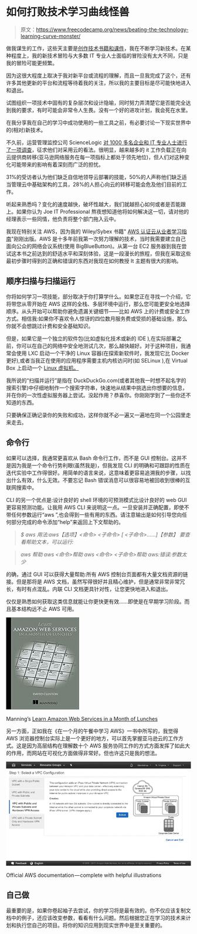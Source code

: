 # 如何打败技术学习曲线怪兽

> 原文：<https://www.freecodecamp.org/news/beating-the-technology-learning-curve-monster/>

做我谋生的工作，这些天主要是[创作技术书籍和课件](https://bootstrap-it.com/)，我在不断学习新技术。在某种程度上，我的新技术冒险与大多数 IT 专业人士面临的冒险没有太大不同，只是我的冒险可能更频繁。

因为这很大程度上取决于我对新平台或流程的理解，而且一旦我完成了这个，还有许多其他更新的平台和流程等待着我的关注，所以我的主要目标是尽可能快地进入和退出。

试图组织一项技术中固有的复杂层次和设计隐喻，同时努力弄清楚它是否能完全达到我的要求，有时可能会非常令人生畏。没有一个好的进攻计划，我会死在水里。

在我分享我在自己的学习中成功使用的一些工具之前，有必要讨论一下现实世界中的(相对)新技术。

不久前，运营管理监控公司 ScienceLogic [对 1000 多名企业和 IT 专业人士进行了一项调查](https://www.sciencelogic.com/company/news/releases/28-percent-information-technology-pros-fear-cloud-adoption)，征求他们对采用云的看法。很明显，越来越多的 it 工作负载正在向云提供商转移(亚马逊网络服务在每一项指标上都处于领先地位)，但人们对这种变化可能带来的影响有着深刻而广泛的担忧。

31%的受访者认为他们缺乏自信地领导云部署的技能，50%的人声称他们缺乏适当管理云中基础架构的工具，28%的人担心向云的转移可能会危及他们目前的工作。

听起来熟悉吗？变化的速度越快，破坏性越大，我们就越担心如何或者是否能跟上。如果你认为 Joe IT Professional 熬夜想知道他将如何解决这一切，请对他的经理表示一些同情，他负责将整个部门拖入云中。

我现在特别关注 AWS，因为我的 Wiley/Sybex 书籍" [AWS 认证云从业者学习指南](https://www.amazon.com/gp/product/1119490707/ref=as_li_tl?ie=UTF8&camp=1789&creative=9325&creativeASIN=1119490707&linkCode=as2&tag=projemun-20&linkId=c407a50c1752a2bc7d9ff3ea66ac8cdc)"刚刚出版。AWS 是十多年前我第一次努力理解的技术，当时我需要建立自己面向公众的网络会议系统(使用 BigBlueButton)。从第一台 EC2 服务器到我在尝试这本书之前达到的舒适水平和深刻体验，这是一段漫长的旅程，但我在采取这些最初步骤时得到的正确和错误的东西对我现在如何教授 It 主题有很大的影响。

## 顺序扫描与扫描运行

你将如何学习一项技能，部分取决于你打算学什么。如果您正在寻找一个介绍，它将带您从零开始在 AWS 这样的全栈、多层环境中运行，那么您可能更安全地选择顺序。从头开始可以帮助你避免遗漏关键细节——比如 AWS 上的计费或安全工作方式。相信我:如果你不喜欢令人惊讶的四位数月服务费或受损的基础设施，那么你就不会想跳过计费和安全基础知识。

但是，如果它是一个独立的软件包(比如虚拟化技术或新的 IDE ),在实际部署之前，你可以在自己的网络中安全地测试几次，那么越快越好。对于这种项目，我通常会使用 LXC 启动一个干净的 Linux 容器(在探索新软件时，我发现它比 Docker 更好),或者当我正在使用的应用程序需要主机内核访问时(如 SELinux ),在 Virtual Box 上启动一个 [Linux 虚拟机。](https://www.freecodecamp.org/news/how-to-create-a-virtual-it-workspace-16927c0f3535/?source=rss----336d898217ee---4)

我所说的“扫描并运行”是指在 DuckDuckGo.com(或者其他我一时想不起名字的搜索引擎)中仔细地制作一个搜索字符串，快速地从结果中挑选出你想要的信息，并在你的一次性虚拟服务器上尝试。没起作用？恭喜你。你刚刚学到了一些你还不知道的东西。

只要确保正确记录你的失败和成功，这样你就不必一遍又一遍地在同一个公园里走来走去。

## 命令行

如果可以选择，我通常更喜欢从 Bash 命令行工作，而不是 GUI 控制台。这并不是因为我是一个命令行势利眼(虽然我是)，但我发现 CLI 的明确和可跟踪的性质在迭代实验中工作得很好。用简单的语言来说，这意味着更容易追溯我的步骤，以找出什么有效，什么无效。不要忘记 Bash 错误消息可以很容易地被回收到很棒的互联网搜索中。

CLI 的另一个优点是:设计良好的 shell 环境的可预测模式比设计良好的 web GUI 更容易预测功能。让我用 AWS CLI 来说明这一点。一旦安装并正确配置，即使不带任何参数运行“aws ”,也会得到一些有用的东西。请注意输出是如何引导您向任何部分完成的命令添加“help”来返回上下文帮助的。

> *$ aws*
> *用法:aws【选项】<命令> <子命令> [ <子命令>……]【参数】*
> *要查看帮助文本，可以运行:*

> *aws 帮助*
> *aws <命令>帮助*
> *aws <命令> <子命令>帮助*
> *aws:错误:参数太少*

的确，通过 GUI 可以获得大量帮助:所有 AWS 控制台页面都有大量文档资源的链接。但是那将是 AWS 文档，虽然写得很好并且精心维护，但是通常非常非常冗长，有时有点混乱。内联 CLI 文档更具针对性，让您更快地进入和退出。

仅仅是熟悉如何获取这类信息就能让你更快更有效……即使是在早期学习阶段。而且基本结构远不止 AWS 可用。

![0*l7aSgokWBmg6e6E7](img/47818fe7ed92b9561032d8b284838443.png)

Manning’s [Learn Amazon Web Services in a Month of Lunches](https://www.manning.com/books/learn-amazon-web-services-in-a-month-of-lunches?a_aid=bootstrap-it&amp;a_bid=1c1b5e27)

另一方面，正如我在《在一个月的午餐中学习 AWS》一书中所写的，我觉得 AWS 浏览器控制台实际上是一个更好的地方，可以首先掌握亚马逊云的工作方式。这是因为高层结构在理解数十个 AWS 服务协同工作的方式方面发挥了如此大的作用，而网站在可视化方面做得非常好。但也许这只是我的想法。

![1*pxkXha80CKi8vXaff7KxIA](img/9675c749c26ddc64e143d73a419dea91.png)

Official AWS documentation — complete with helpful illustrations

## 自己做

最重要的是，如果你卷起袖子去尝试，你的学习将是最有效的。你不仅应该复制文档中的例子，还应该改变参数，看看有什么问题。然后根据您正在学习的技术来计划和执行您自己的项目。将你的知识应用到现实世界中是至关重要的。